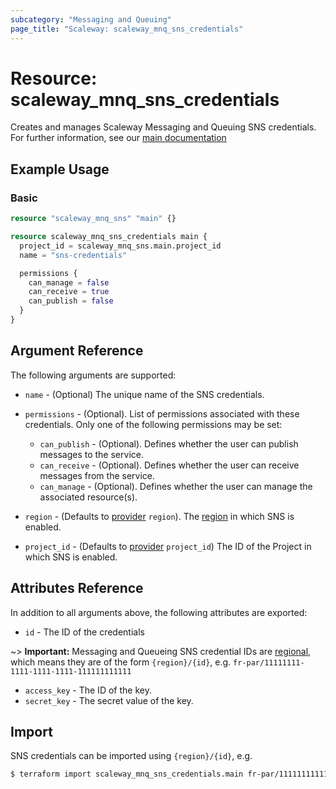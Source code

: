 ```yaml
---
subcategory: "Messaging and Queuing"
page_title: "Scaleway: scaleway_mnq_sns_credentials"
---
```


# Resource: scaleway_mnq_sns_credentials

Creates and manages Scaleway Messaging and Queuing SNS credentials.
For further information, see
our [main documentation](https://www.scaleway.com/en/docs/serverless/messaging/reference-content/sns-overview/)

## Example Usage

### Basic

```terraform
resource "scaleway_mnq_sns" "main" {}

resource scaleway_mnq_sns_credentials main {
  project_id = scaleway_mnq_sns.main.project_id
  name = "sns-credentials"

  permissions {
    can_manage = false
    can_receive = true
    can_publish = false
  }
}
```

## Argument Reference

The following arguments are supported:

- `name` - (Optional) The unique name of the SNS credentials.

- `permissions` - (Optional). List of permissions associated with these credentials. Only one of the following permissions may be set:
    - `can_publish` - (Optional). Defines whether the user can publish messages to the service.
    - `can_receive` - (Optional). Defines whether the user can receive messages from the service.
    - `can_manage` - (Optional). Defines whether the user can manage the associated resource(s).


- `region` - (Defaults to [provider](../index.mds#arguments-reference) `region`). The [region](../guides/regions_and_zones.md#regions) in which SNS is enabled.

- `project_id` - (Defaults to [provider](../index.mds#arguments-reference) `project_id`) The ID of the Project in which SNS is enabled.


## Attributes Reference

In addition to all arguments above, the following attributes are exported:

- `id` - The ID of the credentials

~> **Important:** Messaging and Queueing SNS credential IDs are [regional](../guides/regions_and_zones.md#resource-ids), which means they are of the form `{region}/{id}`, e.g. `fr-par/11111111-1111-1111-1111-111111111111`

- `access_key` - The ID of the key.
- `secret_key` - The secret value of the key.

## Import

SNS credentials can be imported using `{region}/{id}`, e.g.

```bash
$ terraform import scaleway_mnq_sns_credentials.main fr-par/11111111111111111111111111111111
```
